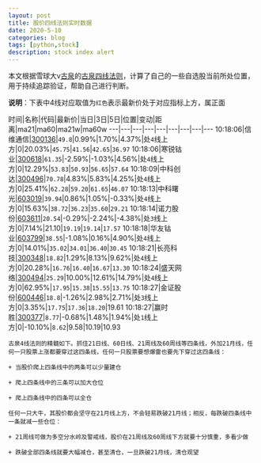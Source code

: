 ```yaml
---
layout: post
title: 股价四线法则实时数据
date: 2020-5-10
categories: blog
tags: [python,stock]
description: stock index alert
---
```



本文根据雪球大v[古泉](https://xueqiu.com/u/7148646888)的[古泉四线法则](https://xueqiu.com/7148646888/130498192)，计算了自己的一些自选股当前所处位置，用于持续追踪验证，帮助自己进行判断。

**说明**：下表中4线对应取值为`红色`表示最新价处于对应指标上方，属正面

时间|名称|代码|最新价|当日|3日|5日|位置|变动|距离|ma21|ma60|ma21w|ma60w
---|---|---|---|---|---|---|---|---
10:18:06|信维通信|[300136](https://xueqiu.com/S/SZ300136)|`49.8`|0.99%|1.70%|4.37%|处`4`线上方|0|20.03%|`45.75`|`41.56`|`42.65`|`36.97`
10:18:06|寒锐钴业|[300618](https://xueqiu.com/S/SZ300618)|`61.35`|-2.59%|-1.03%|4.56%|处`4`线上方|0|12.29%|`53.83`|`50.93`|`56.65`|`57.64`
10:18:09|中科创达|[300496](https://xueqiu.com/S/SZ300496)|`70.78`|4.83%|5.83%|4.25%|处`4`线上方|0|25.41%|`62.28`|`59.20`|`61.65`|`46.07`
10:18:13|中科曙光|[603019](https://xueqiu.com/S/SH603019)|`39.94`|0.86%|1.05%|-0.33%|处`4`线上方|0|15.63%|`38.72`|`36.23`|`35.60`|`29.21`
10:18:14|诺力股份|[603611](https://xueqiu.com/S/SH603611)|`20.54`|-0.29%|-2.24%|-4.38%|处`3`线上方|0|7.14%|21.10|`19.19`|`19.14`|`17.57`
10:18:18|华友钴业|[603799](https://xueqiu.com/S/SH603799)|`38.55`|-1.08%|0.16%|4.90%|处`4`线上方|0|14.01%|`35.02`|`34.01`|`36.40`|`30.45`
10:18:21|长亮科技|[300348](https://xueqiu.com/S/SZ300348)|`18.82`|1.29%|8.13%|9.62%|处`4`线上方|0|20.28%|`16.76`|`16.40`|`16.67`|`13.30`
10:18:24|盛天网络|[300494](https://xueqiu.com/S/SZ300494)|`25.29`|10.00%|12.61%|14.79%|处`4`线上方|0|62.95%|`17.95`|`15.38`|`15.55`|`13.75`
10:18:27|金证股份|[600446](https://xueqiu.com/S/SH600446)|`18.8`|-1.26%|2.98%|2.71%|处`3`线上方|0|3.35%|`17.75`|`17.36`|`18.20`|19.61
10:18:27|赢时胜|[300377](https://xueqiu.com/S/SZ300377)|`8.77`|-0.68%|1.48%|1.94%|处`1`线上方|0|-10.10%|`8.62`|9.58|10.19|10.93

```
古泉4线法则的精髓如下。抓住21日线、60日线、21周线及60周线等四条线，外加21月线，任何一只股票上涨都要穿过这四条线，任何一只股票要想爆雷也要先下穿过这四条线：

+ 当股价爬上四条线中的两条可以少量建仓

+ 爬上四条线中的三条可以加大仓位

+ 爬上四条线中的四条可以全仓

任何一只大牛，其股价都会坚守在21月线上方，不会轻易跌破21月线；相反，每跌破四条线中一条就减一些仓位：

+ 21周线可做为多空分水岭及警戒线，股价在21周线及60周线下方就要十分慎重，多看少做

+ 跌破全部四条线就要大幅减仓，甚至清仓，一旦跌破21月线，清仓观望
```